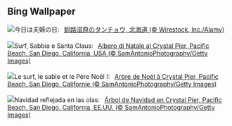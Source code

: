 ## Bing Wallpaper
![](https://www.bing.com/th?id=OHR.FestivusCranes_JA-JP9750730538_UHD.jpg&w=1000)今日は夫婦の日:&nbsp;&ensp;[釧路湿原のタンチョウ, 北海道 (© Wirestock, Inc./Alamy)](https://www.bing.com/th?id=OHR.FestivusCranes_JA-JP9750730538_UHD.jpg)
<br><br/>
![](https://www.bing.com/th?id=OHR.CrystalPier_IT-IT3144209474_UHD.jpg&w=1000)Surf, Sabbia e Santa Claus:&nbsp;&ensp;[Albero di Natale al Crystal Pier, Pacific Beach, San Diego, California, USA (© SamAntonioPhotography/Getty Images)](https://www.bing.com/th?id=OHR.CrystalPier_IT-IT3144209474_UHD.jpg)
<br><br/>
![](https://www.bing.com/th?id=OHR.CrystalPier_FR-FR4694395729_UHD.jpg&w=1000)Le surf, le sable et le Père Noël !:&nbsp;&ensp;[Arbre de Noël à Crystal Pier, Pacific Beach, San Diego, Californie (© SamAntonioPhotography/Getty Images)](https://www.bing.com/th?id=OHR.CrystalPier_FR-FR4694395729_UHD.jpg)
<br><br/>
![](https://www.bing.com/th?id=OHR.CrystalPier_ES-ES1740304198_UHD.jpg&w=1000)Navidad reflejada en las olas:&nbsp;&ensp;[Árbol de Navidad en Crystal Pier, Pacific Beach, San Diego, California, EE.UU. (© SamAntonioPhotography/Getty Images)](https://www.bing.com/th?id=OHR.CrystalPier_ES-ES1740304198_UHD.jpg)
<br><br/>
